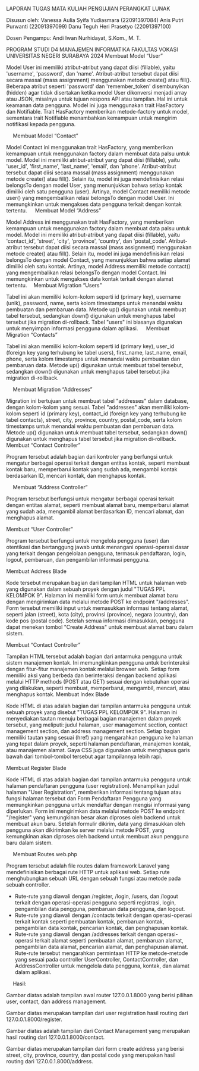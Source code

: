 LAPORAN TUGAS
MATA KULIAH PENGUJIAN PERANGKAT LUNAK

 

Disusun oleh: 
Vanessa Aulia Syifa Yudiasmara	(22091397084)
Anis Putri Purwanti			(22091397099)
Danu Teguh Heri Prasetyo		(22091397100)

Dosen Pengampu:
Andi Iwan Nurhidayat, S.Kom., M. T.


PROGRAM STUDI D4 MANAJEMEN INFORMATIKA
FAKULTAS VOKASI
UNIVERSITAS NEGERI SURABAYA
2024
Membuat Model “User”
 
Model User ini memiliki atribut-atribut yang dapat diisi (fillable), yaitu 'username', 'password', dan 'name'. Atribut-atribut tersebut dapat diisi secara massal (mass assignment) menggunakan metode create() atau fill().
Beberapa atribut seperti 'password' dan 'remember_token' disembunyikan (hidden) agar tidak disertakan ketika model User dikonversi menjadi array atau JSON, misalnya untuk tujuan respons API atau tampilan. Hal ini untuk keamanan data pengguna.
Model ini juga menggunakan trait HasFactory dan Notifiable. Trait HasFactory memberikan metode-factory untuk model, sementara trait Notifiable menambahkan kemampuan untuk mengirim notifikasi kepada pengguna.

 
Membuat Model “Contact”
 
Model Contact ini menggunakan trait HasFactory, yang memberikan kemampuan untuk menggunakan factory dalam membuat data palsu untuk model.
Model ini memiliki atribut-atribut yang dapat diisi (fillable), yaitu 'user_id', 'first_name', 'last_name', 'email', dan 'phone'. Atribut-atribut tersebut dapat diisi secara massal (mass assignment) menggunakan metode create() atau fill().
Selain itu, model ini juga mendefinisikan relasi belongsTo dengan model User, yang menunjukkan bahwa setiap kontak dimiliki oleh satu pengguna (user). Artinya, model Contact memiliki metode user() yang mengembalikan relasi belongsTo dengan model User. Ini memungkinkan untuk mengakses data pengguna terkait dengan kontak tertentu.
 
Membuat Model “Address”
 
Model Address ini menggunakan trait HasFactory, yang memberikan kemampuan untuk menggunakan factory dalam membuat data palsu untuk model.
Model ini memiliki atribut-atribut yang dapat diisi (fillable), yaitu 'contact_id', 'street', 'city', 'province', 'country', dan 'postal_code'. Atribut-atribut tersebut dapat diisi secara massal (mass assignment) menggunakan metode create() atau fill().
Selain itu, model ini juga mendefinisikan relasi belongsTo dengan model Contact, yang menunjukkan bahwa setiap alamat dimiliki oleh satu kontak. Artinya, model Address memiliki metode contact() yang mengembalikan relasi belongsTo dengan model Contact. Ini memungkinkan untuk mengakses data kontak terkait dengan alamat tertentu. 
Membuat Migration “Users”
 
Tabel ini akan memiliki kolom-kolom seperti id (primary key), username (unik), password, name, serta kolom timestamps untuk menandai waktu pembuatan dan pembaruan data. Metode up() digunakan untuk membuat tabel tersebut, sedangkan down() digunakan untuk menghapus tabel tersebut jika migration di-rollback. Tabel "users" ini biasanya digunakan untuk menyimpan informasi pengguna dalam aplikasi.
 
Membuat Migration “Contacts”
 
Tabel ini akan memiliki kolom-kolom seperti id (primary key), user_id (foreign key yang terhubung ke tabel users), first_name, last_name, email, phone, serta kolom timestamps untuk menandai waktu pembuatan dan pembaruan data. Metode up() digunakan untuk membuat tabel tersebut, sedangkan down() digunakan untuk menghapus tabel tersebut jika migration di-rollback.

 
Membuat Migration “Addresses”
 
Migration ini bertujuan untuk membuat tabel "addresses" dalam database, dengan kolom-kolom yang sesuai. Tabel "addresses" akan memiliki kolom-kolom seperti id (primary key), contact_id (foreign key yang terhubung ke tabel contacts), street, city, province, country, postal_code, serta kolom timestamps untuk menandai waktu pembuatan dan pembaruan data. Metode up() digunakan untuk membuat tabel tersebut, sedangkan down() digunakan untuk menghapus tabel tersebut jika migration di-rollback.
 
Membuat “Contact Controller”
 
Program tersebut adalah bagian dari kontroler yang berfungsi untuk mengatur berbagai operasi terkait dengan entitas kontak, seperti membuat kontak baru, memperbarui kontak yang sudah ada, mengambil kontak berdasarkan ID, mencari kontak, dan menghapus kontak.

 
Membuat “Address Controller”
 
Program tersebut berfungsi untuk mengatur berbagai operasi terkait dengan entitas alamat, seperti membuat alamat baru, memperbarui alamat yang sudah ada, mengambil alamat berdasarkan ID, mencari alamat, dan menghapus alamat.







Membuat “User Controller”
 
Program tersebut berfungsi untuk mengelola pengguna (user) dan otentikasi dan bertanggung jawab untuk menangani operasi-operasi dasar yang terkait dengan pengelolaan pengguna, termasuk pendaftaran, login, logout, pembaruan, dan pengambilan informasi pengguna.


Membuat Address Blade
 
Kode tersebut merupakan bagian dari tampilan HTML untuk halaman web yang digunakan dalam sebuah proyek dengan judul "TUGAS PPL KELOMPOK 9". Halaman ini memiliki form untuk membuat alamat baru dengan mengirimkan data melalui metode POST ke endpoint "/addresses". Form tersebut memiliki input untuk memasukkan informasi tentang alamat, seperti jalan (street), kota (city), provinsi (province), negara (country), dan kode pos (postal code). Setelah semua informasi dimasukkan, pengguna dapat menekan tombol "Create Address" untuk membuat alamat baru dalam sistem.








Membuat “Contact Controller”
 
Tampilan HTML tersebut adalah bagian dari antarmuka pengguna untuk sistem manajemen kontak. Ini memungkinkan pengguna untuk berinteraksi dengan fitur-fitur manajemen kontak melalui browser web. Setiap form memiliki aksi yang berbeda dan berinteraksi dengan backend aplikasi melalui HTTP methods (POST atau GET) sesuai dengan kebutuhan operasi yang dilakukan, seperti membuat, memperbarui, mengambil, mencari, atau menghapus kontak.
Membuat Index Blade
 
Kode HTML di atas adalah bagian dari tampilan antarmuka pengguna untuk sebuah proyek yang disebut "TUGAS PPL KELOMPOK 9". Halaman ini menyediakan tautan menuju berbagai bagian manajemen dalam proyek tersebut, yang meliputi: judul halaman, user management section, contact management section, dan address management section. Setiap bagian memiliki tautan yang sesuai (href) yang mengarahkan pengguna ke halaman yang tepat dalam proyek, seperti halaman pendaftaran, manajemen kontak, atau manajemen alamat. Gaya CSS juga digunakan untuk menghapus garis bawah dari tombol-tombol tersebut agar tampilannya lebih rapi.













Membuat Register Blade
 
Kode HTML di atas adalah bagian dari tampilan antarmuka pengguna untuk halaman pendaftaran pengguna (user registration). Menampilkan judul halaman "User Registration", memberikan informasi tentang tujuan atau fungsi halaman tersebut dan Form Pendaftaran Pengguna yang memungkinkan pengguna untuk mendaftar dengan mengisi informasi yang diperlukan. Form ini mengirimkan data melalui metode POST ke endpoint "/register" yang kemungkinan besar akan diproses oleh backend untuk membuat akun baru.
Setelah formulir dikirim, data yang dimasukkan oleh pengguna akan dikirimkan ke server melalui metode POST, yang kemungkinan akan diproses oleh backend untuk membuat akun pengguna baru dalam sistem.






 
Membuat Routes web.php
 
Program tersebut adalah file routes dalam framework Laravel yang mendefinisikan berbagai rute HTTP untuk aplikasi web. Setiap rute menghubungkan sebuah URL dengan sebuah fungsi atau metode pada sebuah controller.
-	Rute-rute yang diawali dengan /register, /login, /users, dan /logout terkait dengan operasi-operasi pengguna seperti registrasi, login, pengambilan data pengguna, pembaruan data pengguna, dan logout.
-	Rute-rute yang diawali dengan /contacts terkait dengan operasi-operasi terkait kontak seperti pembuatan kontak, pembaruan kontak, pengambilan data kontak, pencarian kontak, dan penghapusan kontak.
-	Rute-rute yang diawali dengan /addresses terkait dengan operasi-operasi terkait alamat seperti pembuatan alamat, pembaruan alamat, pengambilan data alamat, pencarian alamat, dan penghapusan alamat.
Rute-rute tersebut mengarahkan permintaan HTTP ke metode-metode yang sesuai pada controller UserController, ContactController, dan AddressController untuk mengelola data pengguna, kontak, dan alamat dalam aplikasi.



 
Hasil:
 
Gambar diatas adalah tampilan awal router 127.0.0.1.8000 yang berisi pilihan user, contact, dan address management.
 
Gambar diatas merupakan tampilan dari user registration hasil routing dari 127.0.0.1.8000/register.


 
Gambar diatas adalah tampilan dari Contact Management yang merupakan hasil routing dari 127.0.0.1.8000/contact.
 
Gambar diatas merupakan tampilan dari form create address yang berisi street, city, province, country, dan postal code yang merupakan hasil routing dari 127.0.0.1.8000/address.


